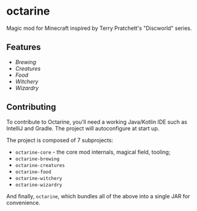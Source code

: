 # octarine

Magic mod for Minecraft inspired by Terry Pratchett's "Discworld" series.

## Features

- *Brewing*
- *Creatures*
- *Food*
- *Witchery*
- *Wizardry*

## Contributing

To contribute to Octarine, you'll need a working Java/Kotlin IDE such as IntelliJ and Gradle. The project will autoconfigure at start up.

The project is composed of 7 subprojects:

- `octarine-core` - the core mod internals, magical field, tooling;
- `octarine-brewing`
- `octarine-creatures`
- `octarine-food`
- `octarine-witchery`
- `octarine-wizardry`

And finally, `octarine`, which bundles all of the above into a single JAR for convenience.
